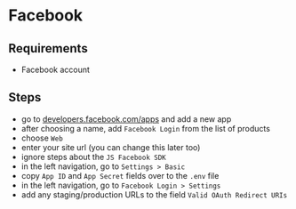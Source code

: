 # Facebook

## Requirements

- Facebook account

## Steps

- go to [developers.facebook.com/apps](https://developers.facebook.com/apps/) and add a new app
- after choosing a name, add `Facebook Login` from the list of products
- choose `Web`
- enter your site url (you can change this later too)
- ignore steps about the `JS Facebook SDK`
- in the left navigation, go to `Settings > Basic`
- copy `App ID` and `App Secret` fields over to the `.env` file
- in the left navigation, go to `Facebook Login > Settings`
- add any staging/production URLs to the field `Valid OAuth Redirect URIs`
